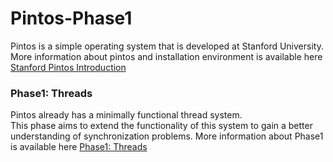 # Pintos-Phase1
Pintos is a simple operating system that is developed at Stanford University.  
More information about pintos and installation environment is available here [Stanford Pintos Introduction](https://web.stanford.edu/class/cs140/projects/pintos/pintos_1.html#SEC1)  

### Phase1: Threads
Pintos already has a minimally functional thread system.  
This phase aims to extend the functionality of this system to gain a better understanding of synchronization problems. 
More information about Phase1 is available here [Phase1: Threads](https://web.stanford.edu/class/cs140/projects/pintos/pintos_2.html#SEC15)  
 
